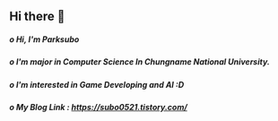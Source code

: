 ## Hi there 👋

##### o Hi, I'm Parksubo
##### o I'm major in Computer Science In Chungname National University.
##### o I'm interested in Game Developing and AI :D

##### o My Blog Link : https://subo0521.tistory.com/

<!--
**parksubo/parksubo** is a ✨ _special_ ✨ repository because its `README.md` (this file) appears on your GitHub profile.

Here are some ideas to get you started:

- 🔭 I’m currently working on ...
- 🌱 I’m currently learning ...
- 👯 I’m looking to collaborate on ...
- 🤔 I’m looking for help with ...
- 💬 Ask me about ...
- 📫 How to reach me: ...
- 😄 Pronouns: ...
- ⚡ Fun fact: ...
-->
